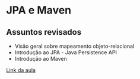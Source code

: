 # JPA e Maven

## Assuntos revisados
- Visão geral sobre mapeamento objeto-relacional
- Introdução ao JPA - Java Persistence API
- Introdução ao Maven

[Link da aula](https://www.youtube.com/watch?v=CAP1IPgeJkw)